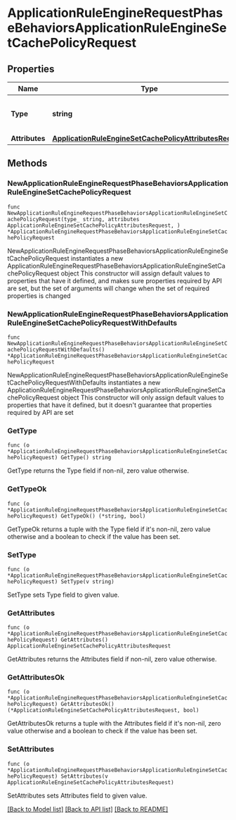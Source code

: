 # ApplicationRuleEngineRequestPhaseBehaviorsApplicationRuleEngineSetCachePolicyRequest

## Properties

Name | Type | Description | Notes
------------ | ------------- | ------------- | -------------
**Type** | **string** | * &#x60;set_cache_policy&#x60; - set_cache_policy | 
**Attributes** | [**ApplicationRuleEngineSetCachePolicyAttributesRequest**](ApplicationRuleEngineSetCachePolicyAttributesRequest.md) |  | 

## Methods

### NewApplicationRuleEngineRequestPhaseBehaviorsApplicationRuleEngineSetCachePolicyRequest

`func NewApplicationRuleEngineRequestPhaseBehaviorsApplicationRuleEngineSetCachePolicyRequest(type_ string, attributes ApplicationRuleEngineSetCachePolicyAttributesRequest, ) *ApplicationRuleEngineRequestPhaseBehaviorsApplicationRuleEngineSetCachePolicyRequest`

NewApplicationRuleEngineRequestPhaseBehaviorsApplicationRuleEngineSetCachePolicyRequest instantiates a new ApplicationRuleEngineRequestPhaseBehaviorsApplicationRuleEngineSetCachePolicyRequest object
This constructor will assign default values to properties that have it defined,
and makes sure properties required by API are set, but the set of arguments
will change when the set of required properties is changed

### NewApplicationRuleEngineRequestPhaseBehaviorsApplicationRuleEngineSetCachePolicyRequestWithDefaults

`func NewApplicationRuleEngineRequestPhaseBehaviorsApplicationRuleEngineSetCachePolicyRequestWithDefaults() *ApplicationRuleEngineRequestPhaseBehaviorsApplicationRuleEngineSetCachePolicyRequest`

NewApplicationRuleEngineRequestPhaseBehaviorsApplicationRuleEngineSetCachePolicyRequestWithDefaults instantiates a new ApplicationRuleEngineRequestPhaseBehaviorsApplicationRuleEngineSetCachePolicyRequest object
This constructor will only assign default values to properties that have it defined,
but it doesn't guarantee that properties required by API are set

### GetType

`func (o *ApplicationRuleEngineRequestPhaseBehaviorsApplicationRuleEngineSetCachePolicyRequest) GetType() string`

GetType returns the Type field if non-nil, zero value otherwise.

### GetTypeOk

`func (o *ApplicationRuleEngineRequestPhaseBehaviorsApplicationRuleEngineSetCachePolicyRequest) GetTypeOk() (*string, bool)`

GetTypeOk returns a tuple with the Type field if it's non-nil, zero value otherwise
and a boolean to check if the value has been set.

### SetType

`func (o *ApplicationRuleEngineRequestPhaseBehaviorsApplicationRuleEngineSetCachePolicyRequest) SetType(v string)`

SetType sets Type field to given value.


### GetAttributes

`func (o *ApplicationRuleEngineRequestPhaseBehaviorsApplicationRuleEngineSetCachePolicyRequest) GetAttributes() ApplicationRuleEngineSetCachePolicyAttributesRequest`

GetAttributes returns the Attributes field if non-nil, zero value otherwise.

### GetAttributesOk

`func (o *ApplicationRuleEngineRequestPhaseBehaviorsApplicationRuleEngineSetCachePolicyRequest) GetAttributesOk() (*ApplicationRuleEngineSetCachePolicyAttributesRequest, bool)`

GetAttributesOk returns a tuple with the Attributes field if it's non-nil, zero value otherwise
and a boolean to check if the value has been set.

### SetAttributes

`func (o *ApplicationRuleEngineRequestPhaseBehaviorsApplicationRuleEngineSetCachePolicyRequest) SetAttributes(v ApplicationRuleEngineSetCachePolicyAttributesRequest)`

SetAttributes sets Attributes field to given value.



[[Back to Model list]](../README.md#documentation-for-models) [[Back to API list]](../README.md#documentation-for-api-endpoints) [[Back to README]](../README.md)


